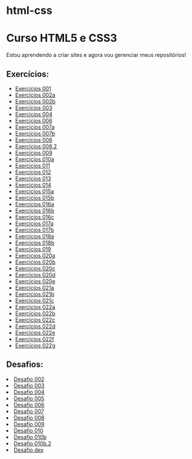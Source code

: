 # html-css
 <h1>Curso HTML5 e CSS3</h1>
 Estou aprendendo a criar sites e agora vou gerenciar meus repositórios!


<h2>Exercícios:</h2>

<ul>
    <li>
    <a href='exercícios/ex001/index.html' target="blank">Exercícios 001 </a>
    </li>
    <li>
        <a href='exercícios/ex002/d001.html' target="blank">Exercícios 002a </a>
    </li>
    <li>
        <a href='exercícios/ex002/index.html' target="blank">Exercícios 002b </a>
    </li>
    <li>
        <a href='exercícios/ex003/index.html' target="blank">Exercícios 003 </a>
    </li>
    <li>
        <a href='exercícios/ex004/' target="blank">Exercícios 004 </a>
    </li>
    <li>
        <a href='exercícios/ex006/' target="blank">Exercícios 006 </a>
    </li>
    <li>
        <a href='exercícios/ex007/html4.html' target="blank">Exercícios 007a </a>
    </li>
    <li>
        <a href='exercícios/ex007/html5.html' target="blank">Exercícios 007b </a>
    </li>
    <li>
        <a href='exercícios/ex008/' target="blank">Exercícios 008 </a>
    </li>
    <li>
        <a href='exercícios/ex008b/' target="blank">Exercícios 008.2 </a>
    </li>
    <li>
        <a href='exercícios/ex009/' target="blank">Exercícios 009 </a>
    </li>
    <li>
        <a href='exercícios/ex010/index.html' target="blank">Exercícios 010a </a>
    </li>
    <li>
        <a href='exercícios/ex011/' target="blank">Exercícios 011 </a>
    </li>
    <li>
        <a href='exercícios/ex012/' target="blank">Exercícios 012 </a>
    </li>
    <li>
        <a href='exercícios/ex013/' target="blank">Exercícios 013 </a>
    </li>
    <li>
        <a href='exercícios/ex014/' target="blank">Exercícios 014 </a>
    </li>
    <li>
        <a href='exercícios/ex015/index.html' target="blank">Exercícios 015a </a>
    </li>
    <li>
        <a href='exercícios/ex015/pagina02.html' target="blank">Exercícios 015b </a>
    </li>
    <li>
        <a href='exercícios/ex016/cor01.html' target="blank">Exercícios 016a </a>
    </li>
    <li>
        <a href='exercícios/ex016/cor02.html' target="blank">Exercícios 016b </a>
    </li>
    <li>
        <a href='exercícios/ex016/cor03.html' target="blank">Exercícios 016c </a>
    </li>
    <li>
        <a href='exercícios/ex017/fonte01.html' target="blank">Exercícios 017a </a>
    </li>
    <li>
        <a href='exercícios/ex017/fonte02.html' target="blank">Exercícios 017b </a>
    </li>
    <li>
        <a href='exercícios/ex018/fonte01.html' target="blank">Exercícios 018a </a>
    </li>
    <li>
        <a href='exercícios/ex018/fonte02.html' target="blank">Exercícios 018b </a>
    </li>
    <li>
        <a href='exercícios/ex019/seletor01.html' target="blank">Exercícios 019 </a>
    </li>
    <li>
        <a href='exercícios/ex020/exemplo.html' target="blank">Exercícios 020a </a>
    </li>
    <li>
        <a href='exercícios/ex020/exercicio.html' target="blank">Exercícios 020b </a>
    </li>
    <li>
        <a href='exercícios/ex020/hover.html' target="blank">Exercícios 020c </a>
    </li>
    <li>
        <a href='exercícios/ex020/links.html' target="blank">Exercícios 020d </a>
    </li>
    <li>
        <a href='exercícios/ex020/pseudoclasse.html' target="blank">Exercícios 020e </a>
    </li>
    <li>
        <a href='exercícios/ex021/caixa01.html' target="blank">Exercícios 021a </a>
    </li>
    <li>
        <a href='exercícios/ex021/caixa02.html' target="blank">Exercícios 021b </a>
    </li>
    <li>
        <a href='exercícios/ex021/caixa03.html' target="blank">Exercícios 021c </a>
    </li>
    <li>
        <a href='exercícios/ex022/fundo001.html' target="blank">Exercícios 022a </a>
    </li>
    <li>
        <a href='exercícios/ex022/fundo002.html' target="blank">Exercícios 022b </a>
    </li>
    <li>
        <a href='exercícios/ex022/fundo003.html' target="blank">Exercícios 022c </a>
    </li>
    <li>
        <a href='exercícios/ex022/fundo004.html' target="blank">Exercícios 022d </a>
    </li>
    <li>
        <a href='exercícios/ex022/fundo005.html' target="blank">Exercícios 022e </a>
    </li>
    <li>
        <a href='exercícios/ex022/fundo006.html' target="blank">Exercícios 022f </a>
    </li>
    <li>
        <a href='exercícios/ex022/fundo007.html' target="blank">Exercícios 022g </a>
    </li>
</ul>


<h2>Desafios:</h2>

<li>
<a href='desafios/d002/index.html' target="blank">Desafio 002 </a>
</li>
<li>
<a href='desafios/d003/index.html' target="blank">Desafio 003 </a>
</li>
<li>
<a href='desafios/d004/index.html' target="blank">Desafio 004 </a>
</li>
<li>
<a href='desafios/d005/index.html' target="blank">Desafio 005 </a>
</li>
<li>
<a href='desafios/d006/index.html' target="blank">Desafio 006 </a>
</li>
<li>
<a href='desafios/d007/index.html' target="blank">Desafio 007 </a>
</li>
<li>
<a href='desafios/d008/index.html' target="blank">Desafio 008 </a>
</li>
<li>
<a href='desafios/d009/index.html' target="blank">Desafio 009 </a>
</li>
<li>
<a href='desafios/d010/index.html' target="blank">Desafio 010 </a>
</li>
<li>
<a href='desafios/d010b/android.html' target="blank">Desafio 010b </a>
</li>
<li>
<a href='desafios/d010b/responsivo.html' target="blank">Desafio 010b.2 </a>
</li>
<li>
<a href='desafios/dex/index.html' target="blank">Desafio dex </a>
</li>